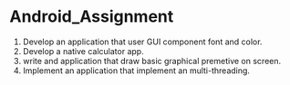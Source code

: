 # Android_Assignment


1. Develop an application that user GUI component font and color.
2. Develop a native calculator app.
3. write and application that draw basic graphical premetive on screen.
4. Implement an application that implement an multi-threading.
